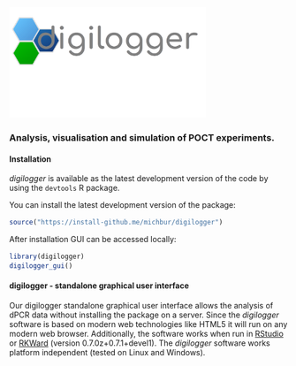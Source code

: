 <img src="https://github.com/michbur/digilogger/blob/master/inst/digilogger_gui/www/logo.png" alt="digilogger" style="height: 200px;"/>


### Analysis, visualisation and simulation of POCT experiments.

#### Installation

*digilogger* is available as the latest development version of the code by using the `devtools` R package.

You can install the latest development version of the package:

```R
source("https://install-github.me/michbur/digilogger")
```

After installation GUI can be accessed locally:

```R
library(digilogger)
digilogger_gui()
```

#### digilogger - standalone graphical user interface

Our digilogger standalone graphical user interface allows the analysis of dPCR data without installing the package on a server. Since the *digilogger* software is based on modern web technologies like HTML5 it will run on any modern web browser. Additionally, the software works when run in [RStudio](https://rstudio.com/products/rstudio/) or [RKWard](https://rkward.kde.org/) (version 0.7.0z+0.7.1+devel1). The *digilogger* software works platform independent (tested on Linux and Windows). 
